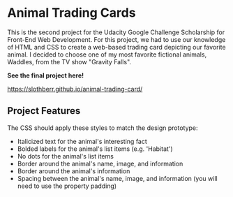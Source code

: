 # Animal Trading Cards
This is the second project for the Udacity Google Challenge Scholarship for Front-End Web Development. For this project, we had to use our knowledge of HTML and CSS to create a web-based trading card depicting our favorite animal. I decided to choose one of my most favorite fictional animals, Waddles, from the TV show "Gravity Falls". 


**See the final project here!**

https://slothberr.github.io/animal-trading-card/

## Project Features
The CSS should apply these styles to match the design prototype:
* Italicized text for the animal's interesting fact
* Bolded labels for the animal's list items (e.g. 'Habitat')
* No dots for the animal's list items
* Border around the animal's name, image, and information
* Border around the animal's information
* Spacing between the animal's name, image, and information (you will need to use the property padding)
